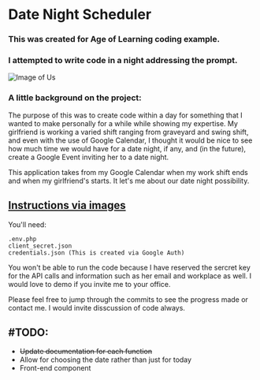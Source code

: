 # Date Night Scheduler

### This was created for Age of Learning coding example.

### I attempted to write code in a night addressing the prompt.

![Image of Us](https://i.imgur.com/x4r8DDT.jpg)

### A little background on the project:

The purpose of this was to create code within a day for something that I wanted to make personally for a while while showing my expertise. My girlfriend is working a varied shift ranging from graveyard and swing shift, and even with the use of Google Calendar, I thought it would be nice to see how much time we would have for a date night, if any, and (in the future), create a Google Event inviting her to a date night.

This application takes from my Google Calendar when my work shift ends and when my girlfriend's starts. It let's me about our date night possibility.

## [Instructions via images](https://imgur.com/a/BTYboTz)

You'll need:
```
.env.php
client_secret.json
credentials.json (This is created via Google Auth)
```

You won't be able to run the code because I have reserved the sercret key for the API calls and information such as her email and workplace as well. I would love to demo if you invite me to your office.

Please feel free to jump through the commits to see the progress made or contact me. I would invite disscussion of code always.

## #TODO:
- ~~Update documentation for each function~~
- Allow for choosing the date rather than just for today
- Front-end component
